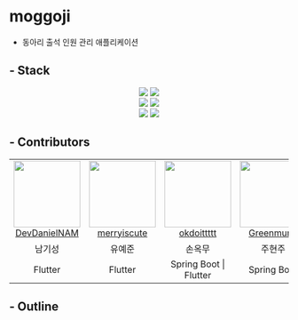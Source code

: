 # moggoji

- 동아리 출석 인원 관리 애플리케이션

## - Stack
<div align = "center">
<img src="https://img.shields.io/badge/Flutter-1572B6?style=flat-square&logo=flutter&logoColor=white"/>
<img src="https://img.shields.io/badge/Spring Boot-3DDC84?style=flat-square&logo=springboot&logoColor=white"/>
<br>
<img src="https://img.shields.io/badge/Java-E34F26?style=flat-square&logo=&logoColor=white"/>
<img src="https://img.shields.io/badge/Dart-1572B6?style=flat-square&logo=dart&logoColor=white"/>
<br>
<a href="https://wonderful-report-e58.notion.site/Digital-Therapeutics-2e807e0fe933492282105bd76665ba36?pvs=4" target="_blank"><img src="https://img.shields.io/badge/Notion-000000?style=flat-square&logo=Notion&logoColor=white"/></a>
<a href="https://github.com/pknu-wap/2023_2_APP_TEAM1" target="_blank"><img src="https://img.shields.io/badge/Github-181717?style=flat-square&logo=Github&logoColor=white"/></a>
</div>


## - Contributors
<table>
  <tr>
    <td align="center">
      <a href="https://github.com/DevDanielNAM" target="_blank">
        <img src="https://avatars.githubusercontent.com/u/108088887?v=4" width="120px;"/>
        <br />
        <a href="https://github.com/pknu-wap/2023_2_APP_MOGGOJI/commits/main?author=DevDanielNAM" title="Code">DevDanielNAM </a>
    </td>
    <td align="center">
      <a href="https://github.com/merryiscute" target="_blank">
        <img src="https://avatars.githubusercontent.com/u/144321431?v=4" width="120px;"/>
        <br />
        <a href="https://github.com/pknu-wap/2023_2_APP_MOGGOJI/commits/main?author=merryiscute" title="Code">merryiscute </a>
    </td>
    <td align="center">
      <a href="https://github.com/okdoittttt" target="_blank">
        <img src="https://avatars.githubusercontent.com/u/94339333?v=4" width="120px;"/>
        <br />
        <a href="https://github.com/pknu-wap/2023_2_APP_MOGGOJI/commits/main?author=okdoittttt" title="Code">okdoittttt </a>
    </td>
    <td align="center">
      <a href="https://github.com/Greenmung" target="_blank">
        <img src="https://avatars.githubusercontent.com/u/144675142?v=4" width="120px;"/>
        <br />
        <a href="https://github.com/pknu-wap/2023_2_APP_MOGGOJI/commits/main?author=Greenmung" title="Code">Greenmung </a>
    </td>
  </tr>
  <tr>
    <td align="center">남기성</td>
    <td align="center">유예준</td>
    <td align="center">손옥무</td>
    <td align="center">주현주</td>
  </tr>
    <tr>
    <td align="center">Flutter</td>
    <td align="center">Flutter</td>
    <td align="center">Spring Boot | Flutter</td>
    <td align="center">Spring Boot</td>
  </tr>
</table>

## - Outline
